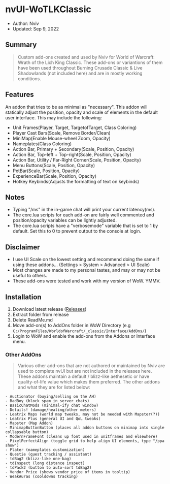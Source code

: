 # nvUI-WoTLKClassic  
- Author: Nviv    
- Updated: Sep 9, 2022

## Summary
> Custom add-ons created and used by Nviv for World of Warcraft: Wrath of the Lich King Classic. These add-ons or variantions of them have been used throughout Burning Crusade Classic & Live Shadowlands (not included here) and are in mostly working conditions.

## Features
An addon that tries to be as minimal as "necessary". This addon will statically adjust the position, opacity and scale of elements in the default user interface. This may include the following:
- Unit Frames(Player, Target, TargetofTarget, Class Coloring)
- Player Cast Bars(Scale, Remove Border/Clean)
- MiniMap(Enable Mouse-wheel Zoom, Opacity)
- Nameplates(Class Coloring)
- Action Bar, Primary + Secondary(Scale, Position, Opacity)
- Action Bar, Top-left + Top-right(Scale, Position, Opacity)
- Action Bar, Utility / Far-Right Corner(Scale, Position, Opacity)
- Menu Buttons(Scale, Position, Opacity)
- PetBar(Scale, Position, Opacity)
- ExperienceBar(Scale, Position, Opacity)
- Hotkey Keybinds(Adjusts the formatting of text on keybinds)

## Notes
- Typing "/ms" in the in-game chat will print your current latency(ms).
- The core.lua scripts for each add-on are fairly well commented and position/opacity variables can be lightly adjusted.
- The core.lua scripts have a "verbosemode" variable that is set to 1 by default. Set this to 0 to prevent output to the console at login.
    
## Disclaimer 
- I use UI Scale on the lowest setting and recommend doing the same if using these addons... (Settings > System > Advanced > UI Scale)
- Most changes are made to my personal tastes, and may or may not be useful to others.
- These add-ons were tested and work with my version of WoW. YMMV.

## Installation
1. Download latest release ([Releases](https://github.com/nv1v/nvUI-WoTLKClassic/releases))
2. Extract folder from release
3. Delete ReadMe.md
4. Move add-on(s) to AddOns folder in WoW Directory (e.g `C:/ProgramFiles/WorldofWarcraft/_classic/Interface/AddOns/`)
5. Login to WoW and enable the add-ons from the Addons or Interface menu.

### Other AddOns
> Various other add-ons that are not authored or maintained by Nviv are used to complete nvUI but are not included in the releases here. These addons maintain a default / blizz-like aethesetic or have quality-of-life value which makes them preferred. 
> The other addons and what they are for listed below:
```
- Auctionator (buying/selling on the AH)
- BadBoy (block spam in server chats)
- BasicChatMods (minimal-ify chat window)
- Details! (damage/healing/other meters)
- Leatrix Maps (world map tweaks, may not be needed with Mapster(?))
- Leatrix Plus (general UI and QoL tweaks)
- Mapster (Map Addon)
- MinimapButtonButton (places all addon buttons on minimap into single collapsable button)
- ModernFrameFont (cleans up font used in unitframes and elsewhere)
- PixelPerfectAlign (toggle grid to help align UI elements, type "/ppa show")
- Plater (nameplates customization)
- Questie (quest tracking / assistant)
- tdBag2 (blizz-like one-bag)
- tdInspect (long distance inspect)
- tdPack2 (button to auto-sort tdBag2)
- Vendor Price (shows vendor price of items in tooltip)
- WeakAuras (cooldowns tracking)
```

